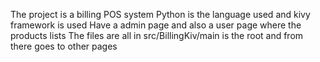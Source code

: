 The project is a billing POS system
Python is the language used and kivy framework is used
Have a admin page and also a user page where the products lists 
The files are all in src/BillingKiv/main is the root and from
there goes to other pages 